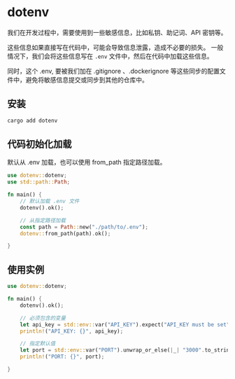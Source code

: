 # dotenv

我们在开发过程中，需要使用到一些敏感信息，比如私钥、助记词、API 密钥等。

这些信息如果直接写在代码中，可能会导致信息泄露，造成不必要的损失。
一般情况下，我们会将这些信息写在 `.env` 文件中，然后在代码中加载这些信息。

同时，这个 .env, 要被我们加在 .gitignore 、.dockerignore 等这些同步的配置文件中，避免将敏感信息提交或同步到其他的仓库中。

## 安装

```bash
cargo add dotenv
```

## 代码初始化加载

默认从 .env 加载，也可以使用 from_path 指定路径加载。

```rust
use dotenv::dotenv;
use std::path::Path;

fn main() {
    // 默认加载 .env 文件
    dotenv().ok();

    // 从指定路径加载
    const path = Path::new("./path/to/.env");
    dotenv::from_path(path).ok();

}
```

## 使用实例

```rust
use dotenv::dotenv;

fn main() {
    dotenv().ok();

    // 必须包含的变量
    let api_key = std::env::var("API_KEY").expect("API_KEY must be set");
    println!("API_KEY: {}", api_key);

    // 指定默认值
    let port = std::env::var("PORT").unwrap_or_else(|_| "3000".to_string());
    println!("PORT: {}", port);

}
```

